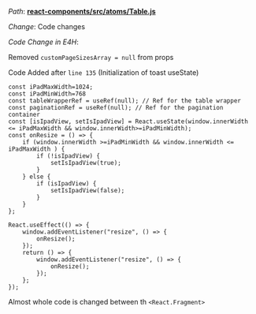 *Path*: <b><ins>react-components/src/atoms/Table.js</b></ins>

*Change*: Code changes

*Code Change in E4H*:

Removed `customPageSizesArray = null` from props

Code Added after `line 135` (Initialization of toast useState)

```
const iPadMaxWidth=1024;
const iPadMinWidth=768
const tableWrapperRef = useRef(null); // Ref for the table wrapper
const paginationRef = useRef(null); // Ref for the pagination container
const [isIpadView, setIsIpadView] = React.useState(window.innerWidth <= iPadMaxWidth && window.innerWidth>=iPadMinWidth);
const onResize = () => {
	if (window.innerWidth >=iPadMinWidth && window.innerWidth <= iPadMaxWidth ) {
		if (!isIpadView) {
			setIsIpadView(true);
		}
	} else {
		if (isIpadView) {
			setIsIpadView(false);
		}
	}
};

React.useEffect(() => {
	window.addEventListener("resize", () => {
		onResize();
	});
	return () => {
		window.addEventListener("resize", () => {
			onResize();
		});
	};
});
```

Almost whole code is changed between th `<React.Fragment>`